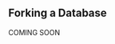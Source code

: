 
## Forking a Database

COMING SOON

<!-- Forking a database is creating a copy of a certain database up to a point in time. 

### Downloaded Version

This applies to any Fluree version after 0.9.1. Forking was not enabled in downloadable versions 0.9.1 and earlier. 

To fork a database, we need to go to the [master database in the network](/docs/infrastructure/network-infrastructure#master-database), and issue a transaction creating a new subject in the `db` collection. 

All of the `db` predicates are listed below.

Key | Description
---|---
`id` | Main database id, should never be changed.
`alias` | Alias name for this db, can be changed but must be unique.
`root` | Root auth id
`fork` | If this database is a fork of an existing db, include the db identity.
`forkBlock` | If this database is a fork of an existing db, the block at which the fork happened (inclusive).
`doc` | Optional docstring describing this database.
`active` | If active is set to false, will not allow any new transactions/updates to this db. Default is true.
`archived` | If true, this database is archived and only blocks can be retrieved. Defaults false.

When forking, we need to specify a fork and optionally, a forkBlock. The fork should be either the db id or alias. Anyone who has permission to create a new database in the master database, has permission to fork any database. 

You will also want to add your forked database to a [relevant network](/docs/network-setup/network-settings). For example:

```
[{
    "_id": "db$dbone",
    "id": "dbone",
    "alias": "one",
    "doc": "A fork of database onehalf up to block 10, inclusive.",
    "fork": "onehalf",
    "forkBlock": 10
},
{
    "_id": ["network/id", "myNet"],
    "dbs": ["dbs$dbone"]
}]
```

### Hosted Version

To create a blank database, login to the user interface on your localhost or the [Fluree Admin Portal (https://flureedb.flur.ee)](https://flureedb.flur.ee) online and click "Add Database" in the bottom left-hand side of the page. 

You can fork any database in the "Database Templates" section. As of December 2018, only one database is available to fork, "Movie Database", which contains about 5,000 movies with accompanying credit, actor, etc information.

<p class="text-center">
    <img style="width: 500px; height: 300px" src="https://s3.amazonaws.com/fluree-docs/forkMovieDb.png" alt="A form from the Admin Portal, heading is `Create New Database`. There are two fields in the form, one with the label `Database Name` and the other with the label `Database Templates.` `Movie Database` is selected as the option in `Database Templates.`">
</p>


Refresh, and then select your new database and the user "root" from the sidebar of the administrative portal.  
 -->

